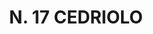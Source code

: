 ---
title: "N. 17 CEDRIOLO"
plant-name: "N. 17"
plant-number: "017"
plant-img1: "/assets/img/plant017_verso.jpg"
plant-img2: "/assets/img/plant017.jpg"
plant-xml: "/assets/xml/plant017.xml"
plant-title: "N. 17 CEDRIOLO"
plant-taxon-link: "http://www.worldfloraonline.org/taxon/wfo-0000479867"
plant-taxon-content: "Passiflora coerulea L."
layout: single-xml
---
